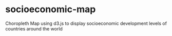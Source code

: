 # socioeconomic-map
Choropleth Map using d3.js to display socioeconomic development levels of countries around the world
